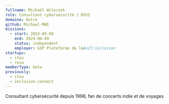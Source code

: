 ```yaml
---
fullname: Michaël Wileczek
role: Consultant cybersécurité / RSSI
domaine: Autre
github: Michael-MWI
missions:
  - start: 2023-05-09
    end: 2024-06-09
    status: independent
    employer: GIP Plateforme de l&#x27;inclusion
startups:
  - itou
  - reva
memberType: beta
previously:
  - itou
  - inclusion.connect
---
```


Consultant cybersécurité depuis 1998, fan de concerts indie et de voyages
